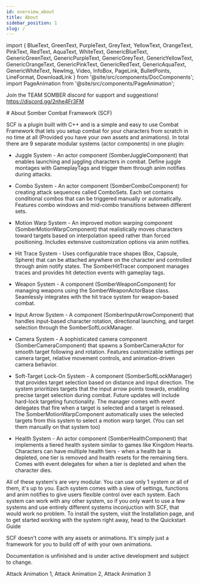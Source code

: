 ```yaml
---
id: overview_about
title: About
sidebar_position: 1
slug: /
---
```


import {
  BlueText,
  GreenText,
  PurpleText,
  GreyText,
  YellowText,
  OrangeText,
  PinkText,
  RedText,
  AquaText,
  WhiteText,
  GenericBlueText,
  GenericGreenText,
  GenericPurpleText,
  GenericGreyText,
  GenericYellowText,
  GenericOrangeText,
  GenericPinkText,
  GenericRedText,
  GenericAquaText,
  GenericWhiteText,
  NewImg,
  Video,
  InfoBox,
  PageLink,
  BulletPoints,
  LineFormat,
  DownloadLink
} from '@site/src/components/DocComponents';
import PageAnimation from '@site/src/components/PageAnimation';

<PageAnimation>
<NewImg src="/assets/scf_logo.png" />

<GenericYellowText>Join the TEAM SOMBER discord for support and suggestions! <GenericBlueText><PageLink to="https://discord.gg/2nhe4Fr3FM">https://discord.gg/2nhe4Fr3FM</PageLink></GenericBlueText></GenericYellowText>
<LineFormat>

</LineFormat>
# About Somber Combat Framework (SCF)

SCF is a plugin built with C++ and is a simple and easy to use Combat Framework that lets you setup combat for your characters from scratch in no time at all (Provided you have your own assets and animations). In total there are 9 separate modular systems (actor components) in one plugin:
- <AquaText>Juggle System</AquaText> - An actor component (<AquaText>SomberJuggleComponent</AquaText>) that enables launching and juggling characters in combat. Define juggle montages with GameplayTags and trigger them through anim notifies during attacks.

- <YellowText>Combo System</YellowText> - An actor component (<YellowText>SomberComboComponent</YellowText>) for creating attack sequences called <YellowText>ComboSets</YellowText>. Each set contains conditional combos that can be triggered manually or automatically. Features combo windows and mid-combo transitions between different sets.

- <BlueText>Motion Warp System</BlueText> - An improved motion warping component (<BlueText>SomberMotionWarpComponent</BlueText>) that realistically moves characters toward targets based on interpolation speed rather than forced positioning. Includes extensive customization options via anim notifies.

- <RedText>Hit Trace System</RedText> - Uses configurable trace shapes (Box, Capsule, Sphere) that can be attached anywhere on the character and controlled through anim notify states. The SomberHitTracer component manages traces and provides hit detection events with gameplay tags.

- <PinkText>Weapon System</PinkText> - A component (<PinkText>SomberWeaponComponent</PinkText>) for managing weapons using the <PinkText>SomberWeaponActorBase</PinkText> class. Seamlessly integrates with the hit trace system for weapon-based combat.

- <PurpleText>Input Arrow System</PurpleText> - A component (<PurpleText>SomberInputArrowComponent</PurpleText>) that handles input-based character rotation, directional launching, and target selection through the <OrangeText>SomberSoftLockManager</OrangeText>.

- <GreyText>Camera System</GreyText> - A sophisticated camera component (<GreyText>SomberCameraComponent</GreyText>) that spawns a <GreyText>SomberCameraActor</GreyText> for smooth target following and rotation. Features customizable settings per camera target, relative movement controls, and animation-driven camera behavior.

- <OrangeText>Soft-Target Lock-On System</OrangeText> - A component (<OrangeText>SomberSoftLockManager</OrangeText>) that provides target selection based on distance and input direction. The system prioritizes targets that the input arrow points towards, enabling precise target selection during combat. Future updates will include hard-lock targeting functionality. The manager comes with event delegates that fire when a target is selected and a target is released. The <BlueText>SomberMotionWarpComponent</BlueText> automatically uses the selected targets from this system to select a motion warp target. (You can set them manually on that system too)

- <GreenText>Health System</GreenText> - An actor component (<GreenText>SomberHealthComponent</GreenText>) that implements a tiered health system similar to games like Kingdom Hearts. Characters can have multiple health tiers - when a health bar is depleted, one tier is removed and health resets for the remaining tiers. Comes with event delegates for when a tier is depleted and when the character dies.

<LineFormat>
<GenericWhiteText>All of these system's are very modular. You can use only 1 system or all of them, it's up to you. Each system comes with a slew of settings, functions and anim notifies to give users flexible control over each system. </GenericWhiteText> Each system can work with any other system, so if you only want to use a few systems and use entirely different systems inconjuction with SCF, that would work no problem.
</LineFormat>


<LineFormat>
To install the system, visit the <PageLink to="@site/scf/overview/installation"><BlueText>Installation</BlueText></PageLink> page, and to get started working with the system right away, head to the <PageLink to="@site/scf/getting_started/quickstart"><BlueText>Quickstart Guide</BlueText></PageLink>
</LineFormat>

<InfoBox>SCF doesn't come with any assets or animations. It's simply just a framework for you to build off of with your own animations.</InfoBox>

<LineFormat>
<InfoBox>Documentation is unfinished and is <GenericRedText>under active development</GenericRedText> and subject to change.</InfoBox>
</LineFormat>

<DownloadLink filename="AS_Ground_Attack_01.fbx">Attack Animation 1</DownloadLink>, <DownloadLink filename="AS_Ground_Attack_02.fbx">Attack Animation 2</DownloadLink>, <DownloadLink filename="AS_Ground_Attack_03.fbx">Attack Animation 3</DownloadLink>

</PageAnimation>